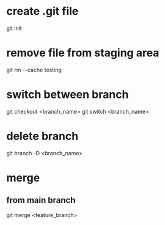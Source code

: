 # create .git file 
git init

# remove file from staging area
git rm --cache testing 

# switch between branch 
git checkout <branch_name>
git switch <branch_name>

# delete branch
git branch -D <branch_name>

# merge 
## from main branch 
git merge <feature_branch>